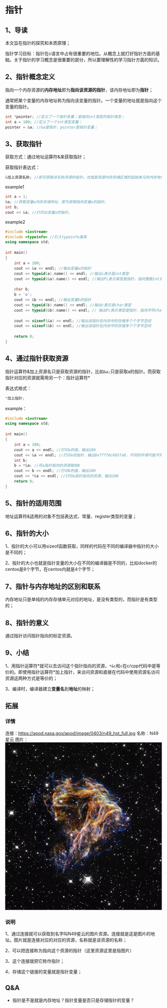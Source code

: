 # 指针

## 1、导读
本文旨在指针的探究和本质原理；

指针学习目标：指针在c语言中占有很重要的地位。从概念上就打好指针方面的基础。关于指针的学习概念是很重要的部分，所以要理解性的学习指针方面的知识。


## 2、指针概念定义
指向一个内存资源的**内存地址**即为**指向该资源的指针**，该内存地址即为**指针**；

通常把某个变量的内存地址称为指向该变量的指针。一个变量的地址就是指向这个变量的指针。

```cpp
int *pointer; //定义了一个指针变量；是指向int类型的指针类型；
int a = 100; //定义了一个int类型变量；
pointer = &a; //&a是指针，pointer是指针变量；
```

## 3、获取指针
获取方式：通过地址运算符&来获取指针；

获取指针表达式：

```cpp
&加上资源名称; //即可获取该名称资源的指针。也就是资源内存存储区域的起始单元的内存地址。
```

example1

```cpp
int a = 1;
&a; //获取变量a内存存储地址，即为获取指向变量a的指针。
int b;
cout << &a; //打印出变量a的指针。
```

example2

```cpp
#include <iostream>
#include <typeinfo> //引入typeinfo类库
using namespace std;

int main()
{
    int a = 100;
    cout << &a << endl; //输出变量a的指针
    cout << typeid(a).name() << endl; //输出i表示是int类型
    cout << typeid(&a).name() << endl; //输出Pi表示类型是指针，指向整数int资源的指针

    char b;
    b = 'a';
    cout << &b << endl; //输出变量b的指针
    cout << typeid(b).name() << endl; //输出c表示是char类型
    cout << typeid(&b).name() << endl; // 输出Pc表示类型是指针，指向字符char资源的指针

    cout << sizeof(&a) << endl; //输出该指针在内存中的存储多个个字节空间
    cout << sizeof(&b) << endl; //输出该指针在内存中的存储多个个字节空间

    return 0;
}
```

## 4、通过指针获取资源
指针运算符&加上资源名只是获取资源的指针，比如`&a;`只是获取a的指针。而获取指针对应的资源就需用另一个：指针运算符*

表达式格式：

```cpp
*加上指针;
```

example：

```cpp
#include <iostream>
using namespace std;

int main()
{
    int a = 100;
    cout << a << endl; //打印a的值，输出100
    cout << &a << endl; //打印a的指针，输出0x7fff8c685fa8，不同的环境可能不同
    int b;
    b = *&a; //将a指针指向的资源赋给b
    cout << b << endl; //打印b的值，输出100
    cout << *&a << endl; //打印a指针指向的资源，输出100
    return 0;
}
```

## 5、指针的适用范围
地址运算符&适用的对象不包括表达式、常量、register类型的变量；

## 6、指针的大小
1、指针的大小可以用sizeof函数获取，同样的代码在不同的编译器中指针的大小是不同的；

2、指针的大小也就是指针变量的大小在不同的编译器是不同的，比如docker的centos是8个字节，在centos内就是4个字节；

## 7、指针与内存地址的区别和联系
内存地址只是单纯的内存存储单元对应的地址，是没有类型的，而指针是有类型的；

## 8、指针的意义
通过指针访问指针指向的标定资源。

## 9、小结

1、用指针运算符\*就可以去访问这个指针指向的资源，`*&c`和`c`在c/cpp代码中是等价的。即使用指针运算符\*加上指针，来访问资源和直接在代码中使用资源名访问资源这两种方式是等价的；

3、编译时，编译器建立**变量名**到**地址**的映射；


## 拓展
### 详情
连接：https://apod.nasa.gov/apod/image/0403/n49_hst_full.jpg
名称：N49星云
图片：![](./images/n49_hst_full.jpeg)

### 说明

1、通过连接就可以获取到名字叫N49星云的图片资源。连接就是这是图片的地址。图片就是连接对应的对应的资源，名称就是该资源的名称；

2、可以把连接称为指向这个资源的指针（这里资源这里是指图片）

3、这个连接就把它称作指针；

4、存储这个链接的变量就是指针变量；

## Q&A
- 指针是不是就是内存地址？指针变量是否只是存储指针的变量？